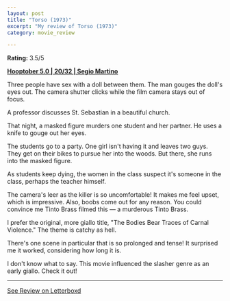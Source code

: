 ```yaml
---
layout: post
title: "Torso (1973)"
excerpt: "My review of Torso (1973)"
category: movie_review

---
```


**Rating:** 3.5/5

<b><a href="https://boxd.it/pRFMi/detail" rel="nofollow">Hooptober 5.0 | 20/32 | Segio Martino</a></b>

Three people have sex with a doll between them. The man gouges the doll's eyes out. The camera shutter clicks while the film camera stays out of focus.

A professor discusses St. Sebastian in a beautiful church.

That night, a masked figure murders one student and her partner. He uses a knife to gouge out her eyes.

The students go to a party. One girl isn't having it and leaves two guys. They get on their bikes to pursue her into the woods. But there, she runs into the masked figure.

As students keep dying, the women in the class suspect it's someone in the class, perhaps the teacher himself.

The camera's leer as the killer is so uncomfortable! It makes me feel upset, which is impressive. Also, boobs come out for any reason. You could convince me Tinto Brass filmed this — a murderous Tinto Brass.

I prefer the original, more giallo title, "The Bodies Bear Traces of Carnal Violence." The theme is catchy as hell.

There's one scene in particular that is so prolonged and tense! It surprised me it worked, considering how long it is.

I don't know what to say. This movie influenced the slasher genre as an early giallo. Check it out!

<hr>

[See Review on Letterboxd](https://boxd.it/6kr79L)
